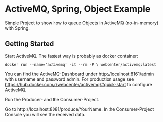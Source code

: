 # ActiveMQ, Spring, Object Example

Simple Project to show how to queue Objects in ActiveMQ (no-in-memory) with Spring.

## Getting Started

Start ActiveMQ. The fastest way is probably as docker container:
```
docker run --name='activemq' -it --rm -P \ webcenter/activemq:latest
```
You can find the ActiveMQ-Dashboard under http://localhost:8161/admin with username and password admin.
For production usage see https://hub.docker.com/r/webcenter/activemq/#quick-start to configure ActiveMQ.

Run the Producer- and the Consumer-Project.

Go to http://localhost:8081/produce/YourName.
In the Consumer-Project Console you will see the received data.
